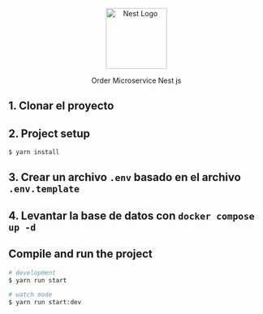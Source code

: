 <p align="center">
  <a href="http://nestjs.com/" target="blank"><img src="https://nestjs.com/img/logo-small.svg" width="120" alt="Nest Logo" /></a>
</p>

[circleci-image]: https://img.shields.io/circleci/build/github/nestjs/nest/master?token=abc123def456
[circleci-url]: https://circleci.com/gh/nestjs/nest

  <p align="center">Order Microservice Nest js</p>
    <p align="center">


## 1. Clonar el proyecto

## 2. Project setup

```bash
$ yarn install
```

## 3. Crear un archivo `.env` basado en el archivo `.env.template`

## 4. Levantar la base de datos con `docker compose up -d`




## Compile and run the project

```bash
# development
$ yarn run start

# watch mode
$ yarn run start:dev
```










